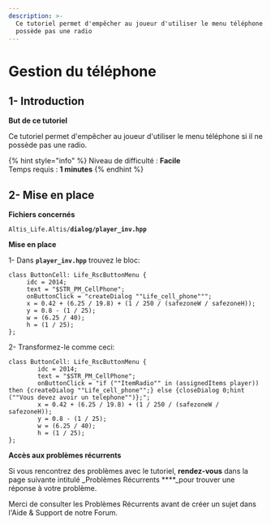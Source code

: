 ```yaml
---
description: >-
  Ce tutoriel permet d'empêcher au joueur d'utiliser le menu téléphone si il ne
  possède pas une radio
---
```


# Gestion du téléphone

## 1- Introduction <a id="bkmrk-page-title"></a>

**But de ce tutoriel**

Ce tutoriel permet d'empêcher au joueur d'utiliser le menu téléphone si il ne possède pas une radio.

{% hint style="info" %}
Niveau de difficulté : **Facile**  
Temps requis : **1 minutes**
{% endhint %}

## 2- Mise en place <a id="bkmrk-page-title"></a>

**Fichiers concernés**  

 `Altis_Life.Altis/`**`dialog/player_inv.hpp`**

**Mise en place**

1- Dans **`player_inv.hpp`** trouvez le bloc:

```text
class ButtonCell: Life_RscButtonMenu {
     idc = 2014;
     text = "$STR_PM_CellPhone";
     onButtonClick = "createDialog ""Life_cell_phone""";
     x = 0.42 + (6.25 / 19.8) + (1 / 250 / (safezoneW / safezoneH));
     y = 0.8 - (1 / 25);
     w = (6.25 / 40);
     h = (1 / 25);
};
```

  2- Transformez-le comme ceci:

```text
class ButtonCell: Life_RscButtonMenu {
        idc = 2014;
        text = "$STR_PM_CellPhone";
        onButtonClick = "if (""ItemRadio"" in (assignedItems player)) then {createDialog ""Life_cell_phone"";} else {closeDialog 0;hint (""Vous devez avoir un telephone"")};";
        x = 0.42 + (6.25 / 19.8) + (1 / 250 / (safezoneW / safezoneH));
        y = 0.8 - (1 / 25);
        w = (6.25 / 40);
        h = (1 / 25);
};
```

**Accès aux problèmes récurrents**

Si vous rencontrez des problèmes avec le tutoriel, **rendez-vous** dans la page suivante intitulé _Problèmes Récurrents ****_pour trouver une réponse à votre problème.

Merci de consulter les Problèmes Récurrents avant de créer un sujet dans l'Aide & Support de notre Forum.

